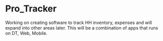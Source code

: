 # Pro_Tracker
Working on creating software to track HH inventory, expenses and will expand into other areas later.  This will be a combination of apps that runs on DT, Web, Mobile.
